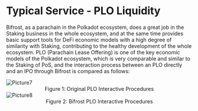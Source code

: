 # Typical Service - PLO Liquidity

Bifrost, as a parachain in the Polkadot ecosystem, does a great job in the Staking business in the whole ecosystem, and at the same time provides basic support tools for DeFi economic models with a high degree of similarity with Staking, contributing to the healthy development of the whole ecosystem. PLO (Parachain Lease Offering) is one of the key economic models of the Polkadot ecosystem, which is very comparable and similar to the Staking of PoS, and the interaction process between an PLO directly and an IPO through Bifrost is compared as follows:

<img :src="$withBase('/zh/Picture7.png')" alt="Picture7" />
<div align = center>Figure 1: Original PLO Interactive Procedures</div>                                                      
<img :src="$withBase('/zh/Picture8.png')" alt="Picture8" />
<div align = center>Figure 2: Bifrost PLO Interactive Procedures</div>                                                      